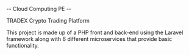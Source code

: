 -- Cloud Computing PE --

TRADEX Crypto Trading Platform

This project is made up of a PHP front and back-end using the Laravel framework along with 6 different microservices that provide basic functionality.

